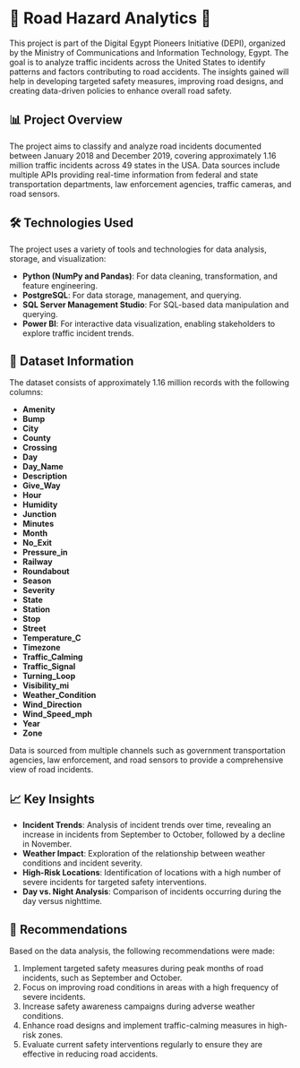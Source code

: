 # 🚦 Road Hazard Analytics 🚦

This project is part of the Digital Egypt Pioneers Initiative (DEPI), organized by the Ministry of Communications and Information Technology, Egypt. The goal is to analyze traffic incidents across the United States to identify patterns and factors contributing to road accidents. The insights gained will help in developing targeted safety measures, improving road designs, and creating data-driven policies to enhance overall road safety.

## 📊 Project Overview

The project aims to classify and analyze road incidents documented between January 2018 and December 2019, covering approximately 1.16 million traffic incidents across 49 states in the USA. Data sources include multiple APIs providing real-time information from federal and state transportation departments, law enforcement agencies, traffic cameras, and road sensors.

## 🛠️ Technologies Used

The project uses a variety of tools and technologies for data analysis, storage, and visualization:

- **Python (NumPy and Pandas)**: For data cleaning, transformation, and feature engineering.
- **PostgreSQL**: For data storage, management, and querying.
- **SQL Server Management Studio**: For SQL-based data manipulation and querying.
- **Power BI**: For interactive data visualization, enabling stakeholders to explore traffic incident trends.

## 📁 Dataset Information

The dataset consists of approximately 1.16 million records with the following columns:

- **Amenity**
- **Bump**
- **City**
- **County**
- **Crossing**
- **Day**
- **Day_Name**
- **Description**
- **Give_Way**
- **Hour**
- **Humidity**
- **Junction**
- **Minutes**
- **Month**
- **No_Exit**
- **Pressure_in**
- **Railway**
- **Roundabout**
- **Season**
- **Severity**
- **State**
- **Station**
- **Stop**
- **Street**
- **Temperature_C**
- **Timezone**
- **Traffic_Calming**
- **Traffic_Signal**
- **Turning_Loop**
- **Visibility_mi**
- **Weather_Condition**
- **Wind_Direction**
- **Wind_Speed_mph**
- **Year**
- **Zone**

Data is sourced from multiple channels such as government transportation agencies, law enforcement, and road sensors to provide a comprehensive view of road incidents.

## 📈 Key Insights

- **Incident Trends**: Analysis of incident trends over time, revealing an increase in incidents from September to October, followed by a decline in November.
- **Weather Impact**: Exploration of the relationship between weather conditions and incident severity.
- **High-Risk Locations**: Identification of locations with a high number of severe incidents for targeted safety interventions.
- **Day vs. Night Analysis**: Comparison of incidents occurring during the day versus nighttime.

## 📝 Recommendations

Based on the data analysis, the following recommendations were made:
1. Implement targeted safety measures during peak months of road incidents, such as September and October.
2. Focus on improving road conditions in areas with a high frequency of severe incidents.
3. Increase safety awareness campaigns during adverse weather conditions.
4. Enhance road designs and implement traffic-calming measures in high-risk zones.
5. Evaluate current safety interventions regularly to ensure they are effective in reducing road accidents.

